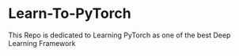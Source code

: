 # Learn-To-PyTorch
This Repo is dedicated to Learning PyTorch as one of the best Deep Learning Framework

<!--
1234567891011123456
-->
